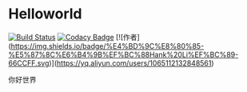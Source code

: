 # Helloworld
[![Build Status](https://travis-ci.com/lihangqi/Helloworld.svg?branch=master)](https://travis-ci.com/lihangqi/Helloworld)
[![Codacy Badge](https://api.codacy.com/project/badge/Grade/f568f674521b46c89257f85717eb061f)](https://www.codacy.com/app/weslie0803/Helloworld?utm_source=github.com&amp;utm_medium=referral&amp;utm_content=lihangqi/Helloworld&amp;utm_campaign=Badge_Grade)
[![作者\](https://img.shields.io/badge/%E4%BD%9C%E8%80%85-%E5%87%8C%E6%B4%9B%EF%BC%88Hank%20Li%EF%BC%89-66CCFF.svg)\](https://yq.aliyun.com/users/1065112132848561)

你好世界
